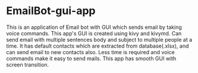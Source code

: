 # EmailBot-gui-app
This is an application of Email bot with GUI which sends email by taking voice commands.
This app's GUI is created using kivy and kivymd. Can send email with multiple sentences body and subject to multiple people at a time.
It has default contacts which are extracted from database(.xlsx), and can send email to new contacts also.
Less time is required and voice commands make it easy to send mails.
This app has smooth GUI with screen transition.
